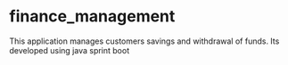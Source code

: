 # finance_management
This application manages customers savings and withdrawal of funds. Its developed using java sprint boot
